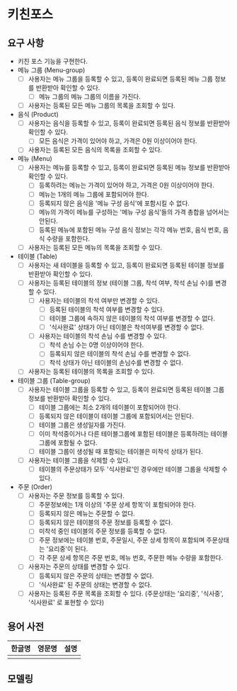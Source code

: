 # 키친포스

## 요구 사항
- 키친 포스 기능을 구현한다.
- 메뉴 그룹 (Menu-group)
    - [ ]  사용자는 메뉴 그룹을 등록할 수 있고, 등록이 완료되면 등록된 메뉴 그룹 정보를 반환받아 확인할 수 있다.
        - [ ]  메뉴 그룹의 메뉴 그룹의 이름을 가진다.
    - [ ]  사용자는 등록된 모든 메뉴 그룹의 목록을 조회할 수 있다.
- 음식 (Product)
    - [ ]  사용자는 음식을 등록할 수 있고, 등록이 완료되면 등록된 음식 정보를 반환받아 확인할 수 있다.
        - [ ]  모든 음식은 가격이 있어야 하고, 가격은 0원 이상이어야 한다.
    - [ ]  사용자는 등록된 모든 음식의 목록을 조회할 수 있다.
- 메뉴 (Menu)
    - [ ]  사용자는 메뉴를 등록할 수 있고, 등록이 완료되면 등록된 메뉴 정보를 반환받아 확인할 수 있다.
        - [ ]  등록하려는 메뉴는 가격이 있어야 하고, 가격은 0원 이상이어야 한다.
        - [ ]  메뉴는 1개의 메뉴 그룹에 포함되어야 한다.
        - [ ]  등록되지 않은 음식을 '메뉴 구성 음식'에 포함시킬 수 없다.
        - [ ]  메뉴의 가격이 메뉴를 구성하는 '메뉴 구성 음식'들의 가격 총합을 넘어서는 안된다.
        - [ ]  등록된 메뉴에 포함된 메뉴 구성 음식 정보는 각각 메뉴 번호, 음식 번호, 음식 수량을 포함한다.
    - [ ]  사용자는 등록된 모든 메뉴의 목록을 조회할 수 있다.
- 테이블 (Table)
    - [ ]  사용자는 새 테이블을 등록할 수 있고, 등록이 완료되면 등록된 테이블 정보를 반환받아 확인할 수 있다.
    - [ ]  사용자는 등록된 테이블의 정보 (테이블 그룹, 착석 여부, 착석 손님 수)를 변경할 수 있다.
        - [ ]  사용자는 테이블의 착석 여부만 변경할 수 있다.
            - [ ]  등록된 테이블의 착석 여부를 변경할 수 있다.
            - [ ]  테이블 그룹에 속하지 않은 테이블의 착석 여부를 변경할 수 없다.
            - [ ]  '식사완료' 상태가 아닌 테이블은 착석여부를 변경할 수 없다.
        - [ ]  사용자는 테이블의 착석 손님 수를 변경할 수 있다.
            - [ ]  착석 손님 수는 0명 이상이어야 한다.
            - [ ]  등록되지 않은 테이블의 착석 손님 수를 변경할 수 없다.
            - [ ]  착석 상태가 아닌 테이블의 손님수를 변경할 수 없다.
    - [ ]  사용자는 등록된 테이블의 목록을 조회할 수 있다.
- 테이블 그룹 (Table-group)
    - [ ]  사용자는 테이블 그룹을 등록할 수 있고, 등록이 완료되면 등록된 테이블 그룹 정보를 반환받아 확인할 수 있다.
        - [ ]  테이블 그룹에는 최소 2개의 테이블이 포함되어야 한다.
        - [ ]  등록되지 않은 테이블이 테이블 그룹에 포함되어서는 안된다.
        - [ ]  테이블 그룹은 생성일자를 가진다.
        - [ ]  이미 착석중이거나 다른 테이블그룹에 포함된 테이블은 등록하려는 테이블 그룹에 포함될 수 없다.
        - [ ]  테이블 그룹이 생성될 때 포함되는 테이블은 미착석 상태가 된다.        
    - [ ]  사용자는 테이블 그룹을 삭제할 수 있다.
        - [ ]  테이블의 주문상태가 모두 '식사완료'인 경우에만 테이블 그룹을 삭제할 수 있다.
- 주문 (Order)
    - [ ]  사용자는 주문 정보를 등록할 수 있다.
        - [ ]  주문정보에는 1개 이상의 '주문 상세 항목'이 포함되어야 한다.
        - [ ]  등록되지 않은 메뉴는 주문할 수 없다.
        - [ ]  등록되지 않은 테이블의 주문 정보를 등록할 수 없다.
        - [ ]  미착석 중인 테이블의 주문 정보를 등록할 수 없다.
        - [ ]  주문 정보에는 테이블 번호, 주문일시, 주문 상세 항목이 포함되며 주문상태는 '요리중'이 된다.
        - [ ]  각 주문 상세 항목은 주문 번호, 메뉴 번호, 주문한 메뉴 수량을 포함한다.
    - [ ]  사용자는 주문의 상태를 변경할 수 있다.
        - [ ]  등록되지 않은 주문의 상태는 변경할 수 없다.
        - [ ]  '식사완료' 된 주문의 상태는 변경할 수 없다.
    - [ ]  사용자는 등록된 주문 목록을 조회할 수 있다.
    (주문상태는 '요리중', '식사중', '식사완료' 로 표현할 수 있다)
            
## 용어 사전

| 한글명 | 영문명 | 설명 |
| --- | --- | --- |
|  |  |  |

## 모델링

